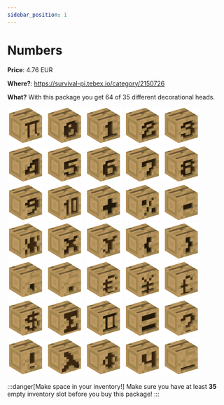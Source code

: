 ```yaml
---
sidebar_position: 1
---
```


# Numbers

**Price**: 4.76 EUR

**Where?**: https://survival-pi.tebex.io/category/2150726

**What?** With this package you get 64 of 35 different decorational heads.

![32485](e53838a17036a3436c42e49d9b99effd.webp)
![202](fd87c745d1b461d630cf0f6d5adc09d5.webp)
![193](1be8b729ab4dc681f2c138eceeee4f66.webp)
![194](6986fa5f91a75fd5dfb3080afc6e766e.webp)
![195](e841a82dcdbf60bada7d9be5a2978de0.webp)
![196](7b40e5d3c7ac8525ae213bd294a73d24.webp)
![197](7d1a8c7b1355e46da6806192a1001fc0.webp)
![198](362f6254a2f9b4c1af2f1e00de1f47a3.webp)
![199](48ba3ccad6859ce461a59ffe47dac4f0.webp)
![200](de449f071836359baa07e2972b47745a.webp)
![201](b3739dc0ebc0a5c870abc0c1050b34c3.webp)
![7838](4a7a534472e03d3e6267fb63c875af68.webp)
![2336](65746a48dcfc506dabe1f929e6bb929a.webp)
![2329](b429312cf23ed15fdc70a194a1a899e4.webp)
![1786](a7a6ed4bdda1f2a26da83cb688ae9868.webp)
![7805](6e04da4a77a66767dc9025ae62f45e5e.webp)
![187](6cb84cc86d6ba5dd2b55989e1f6d11c4.webp)
![7799](9930dfca7880fa883612b9e8c2ca21ce.webp)
![2334](304f1195a83f39a8db25130b8ecc71d0.webp)
![2333](b0204d30728af7abb1541682ef38b2ce.webp)
![2332](2cfbb850229aee53ea0905723d5891d2.webp)
![7821](f0d0ef12f38d59e70254ca0bf5387220.webp)
![42823](0af6991fe017411d20a0dcab23872183.webp)
![42821](71946793d09efee09f2bf3174acac0db.webp)
![42822](ec908baf63cc84076cb4d16d590bda87.webp)
![20778](d3493df53228784a0f267e62b918352a.webp)
![24609](273080824c8bccacb14f819504f0766c.webp)
![13891](b445e001a224f7ec552d4e69376200dd.webp)
![2335](b46e92528cd77471202aa566b39c26e1.webp)
![7822](733a1e00270386c4139ff5f674274840.webp)
![7839](cf6f580ff420846f75c6eae473f3d62b.webp)
![44734](4fce8492554ee6ce647f7716ce63d0fc.webp)
![7798](c2baf2e0fe00510678771b25e9fe823a.webp)
![7796](bea9e07a16863e433536e43963feebeb.webp)
![2326](620eecb6e36e70a0b72fdd3c4da37667.webp)

:::danger[Make space in your inventory!]
Make sure you have at least **35** empty inventory slot before you buy this package!
:::